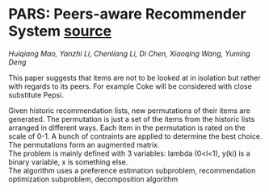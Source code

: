 # PARS: Peers-aware Recommender System [source](https://dl-acm-org.ezp3.lib.umn.edu/doi/10.1145/3366423.3380013)
*Huiqiang Mao, Yanzhi Li, Chenliang Li, Di Chen, Xiaoqing Wang, Yuming Deng*

This paper suggests that items are not to be looked at in isolation but rather with regards to its peers. For example Coke will be considered with close substitute Pepsi. 

Given historic recommendation lists, new permutations of their items are generated. The permutation is just a set of the items from the historic lists arranged in different ways. Each item in the permutation is rated on the scale of 0-1. A bunch of contraints are applied to determine the best choice. The permutations form an augmented matrix.  
The problem is mainly defined with 3 variables: lambda (0<l<1), y(ki) is a binary variable, x is something else.  
The algorithm uses a preference estimation subproblem, recommendation optimization subproblem, decomposition algorithm
